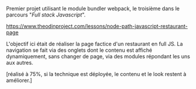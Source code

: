 Premier projet utilisant le module bundler webpack, le troisième dans le parcours "_Full stack Javascript_".

https://www.theodinproject.com/lessons/node-path-javascript-restaurant-page

L'objectif ici était de réaliser la page factice d'un restaurant en full JS. La navigation se fait via des onglets dont le contenu est affiché dynamiquement, sans changer de page, via des modules répondant les uns aux autres.

[réalisé à 75%, si la technique est déployée, le contenu et le look restent à améliorer.]
